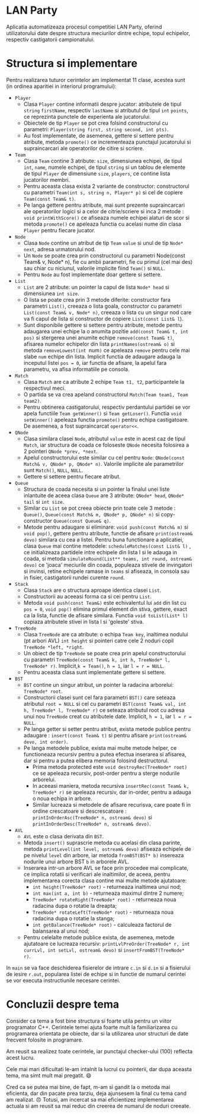 # LAN Party

Aplicatia automatizeaza procesul competitiei LAN Party, oferind utilizatorului date despre structura meciurilor dintre echipe, topul echipelor, respectiv castigatorii campionatului.

# Structura si implementare

Pentru realizarea tuturor cerintelor am implementat 11 clase, acestea sunt (in ordinea aparitiei in interiorul programului):
- `Player`
	- Clasa `Player` contine informatii despre jucator: atributele de tipul `string` `firstName`, respectiv `lastName` si atributul de tipul `int` `points`, ce reprezinta punctele de experienta ale jucatorului.
	- Obiectele de tip `Player` se pot crea folsind constructorul cu parametri: `Player(string first, string second, int pts)`.
	- Au fost implementate, de asemenea, gettere si settere pentru atribute, metoda `promote()` ce incrementeaza punctajul jucatorului si supraincarcari ale operatorilor de citire si scriere.
- `Team`
	- Clasa `Team` contine 3 atribute: `size`, dimensiunea echipei, de tipul `int`, `name`, numele echipei, de tipul `string` si un tablou de elemente de tipul `Player` de dimensiune `size`, `players`, ce contine lista jucatorilor membri.
	- Pentru aceasta clasa exista 2 variante de constructor: constructorul cu parametri `Team(int s, string n, Player* p)` si cel de copiere `Team(const Team& t)`.
	- Pe langa gettere pentru atribute, mai sunt prezente supraincarcari ale operatorilor logici si a celor de citrie/scriere si inca 2 metode : `void printWithScore()` ce afiseaza numele echipei alaturi de scor si metoda `promote()` ce apeleaza functia cu acelasi nume din clasa `Player` pentru fiecare jucator.
- `Node`
	- Clasa `Node` contine un atribut de tip `Team` `value` si unul de tip `Node*` `next`, adresa urmatorului nod.
	- Un `Node` se poate crea prin constructorul cu parametri Node(const Team& v, Node* n), fie cu ambii parametri, fie cu primul (cel mai des) sau chiar cu niciunul, valorile implicite fiind `Team()` si `NULL`.
	- Pentru `Node` au fost implementate doar gettere si settere.
- `List`
	- `List` are 2 atribute: un pointer la capul de lista `Node* head` si dimensiunea `int size`.
	- O lista se poate crea prin 3 metode diferite: constructor fara parametri `List()`, creeaza o lista goala, constructor cu parametri `List(const Team& v, Node* n)`, creeaza o lista cu un singur nod care va fi capul de lista si constructor de copiere `List(const List& l`).
	- Sunt disponibile gettere si settere pentru atribute, metode pentru adaugarea unei echipe la o anumita pozitie `add(const Team& t, int pos)` si stergerea unei anumite echipe `remove(const Team& t)`, afisarea numelor echipelor din lista `printNames(ostream& o)` si metoda `removeLowest(int `num`)` ce apeleaza `remove` pentru cele mai slabe `num` echipe din lista. Implicit functia de adaugare adauga la inceputul listei `pos = 0`, iar functia de afisare, la apelul fara parametru, va afisa informatiile pe consola.
- `Match`
	- Clasa `Match` are ca atribute 2 echipe `Team t1, t2`, participantele la respectivul meci.
	- O partida se va crea apeland constructorul `Match(Team team1, Team team2)`.
	- Pentru obtinerea castigatorului, respectiv perdantului partidei se vor apela functiile `Team getWinner()` si `Team getLoser()`. Functia `void setWinner()` apeleaza functia `promote()` pentru echipa castigatoare. De asemenea, a fost supraincarcat `operator<<`.
- `QNode`
	- Clasa similara clasei `Node`, atributul `value` este in acest caz de tipul `Match`, iar structura de coada ce foloseste `QNode` necesita folosirea a 2 pointeri `QNode *prev, *next`.
	- Apelul constructorului este similar cu cel pentru `Node`: `QNode(const Match& v, QNode* p, QNode* n)`. Valorile implicite ale parametrilor sunt `Match()`, `NULL`, `NULL`.
	- Gettere si settere pentru fiecare atribut.
- `Queue`
	- Structura de coada necesita si un pointer la finalul unei liste inlantuite de aceea clasa `Queue` are 3 atribute: `QNode* head`, `QNode* tail` si `int size`.
	- Similar cu `List` se pot creea obiecte prin toate cele 3 metode : `Queue()`, `Queue(const Match& m, QNode* p, QNode* n)` si copy-constructor `Queue(const Queue& q)`.
	- Metode pentru adaugare si eliminare: `void push(const Match& m)` si `void pop()`, gettere pentru atribute, functie de afisare `print(ostream& devo)` similara cu cea a listei. Pentru buna functionare a aplicatiei, clasa `Queue` mai contine metodele: `scheduleMatches(const List& l)` , ce initializeaza partidele intre echipele din lista l si le adauga in coada, si metoda `simulateRound(List** teams, int round, ostream& devo)` ce 'joaca' meciurile din coada, populeaza stivele de invingatori si invinsi, retine echipele ramase in `teams` si afiseaza, in consola sau in fisier, castigatorii rundei curente `round`.
- `Stack`
	- Clasa `Stack` are o structura aproape identica clasei `List`.
	- Constructorii au aceeasi forma ca si cei pentru `List`.
	- Metoda `void push(const Team&)` este echivalentul lui `add` din list cu `pos = 0`, `void pop()` elimina primul element din stiva, gettere, exact ca la lista, functie de afisare similara. Functia `void toList(List* l)` copiaza atributele stivei in lista l si 'goleste' stiva.
- `TreeNode`
	- Clasa `TreeNode` are ca atribute: o echipa `Team key`, inaltimea nodului (pt arbori AVL) `int height` si pointeri catre cele 2 noduri copil `TreeNode *left, *right`.
	- Un obiect de tip `TreeNode` se poate crea prin apelul constructorului cu parametri `TreeNode(const Team& k, int h, TreeNode* l, TreeNode* r)`. Implicit,`k = Team()`, `h = 1`, iar `l = r = NULL`.
	- Pentru aceasta clasa sunt implementate gettere si settere.
- `BST`
	- `BST` contine un singur atribut, un pointer la radacina arborelui: `TreeNode* root`.
	- Constructorii clasei sunt cel fara parametri `BST()` care seteaza atributul `root = NULL` si cel cu parametri `BST(const Team& val, int h, TreeNode* l, TreeNode* r)` ce seteaza atributul root cu adresa unui nou `TreeNode` creat cu atributele date. Implicit, `h = 1`, iar `l = r = NULL`.
	- Pe langa getter si setter pentru atribut, exista metode publice pentru adaugare : `insert(const Team& t)` si pentru afisare `print(ostream& devo, int order)`. 
	- Pe langa metodele publice, exista mai multe metode helper, ce functioneaza recursiv pentru a putea efectua inserarea si afisarea, dar si pentru a putea elibera memoria folosind destructorul. 
		- Prima metoda protected este `void destroyRec(TreeNode* root)` ce se apeleaza recursiv, post-order pentru a sterge nodurile arborelui. 
		- In aceeasi maniera, metoda recursiva `insertRec(const Team& k, TreeNode* r)` se apeleaza recursiv, dar in-order, pentru a adauga o noua echipa in arbore. 
		- Similar lucreaza si metodele de afisare recurisva, care poate fi in ordine crescatoare si descrescatoare : `printInOrderAsc(TreeNode* n, ostream& devo)` si `printInOrderDesc(TreeNode* n, ostream& devo)`.
- `AVL`
	- `AVL` este o clasa derivata din `BST`.
	- Metoda `insert()` suprascrie metoda cu acelasi din clasa parinte, metoda `printLevel(int level, ostream& devo)` afiseaza echipele de pe nivelul `level` din arbore, iar metoda `fromBST(BST* b)` insereaza nodurile unui arbore BST `b` in arborele AVL.
	- Inserarea intr-un arbore AVL se face prin procedee mai complicate, ce implica rotatii si verificari ale inaltimilor, de aceea, pentru implementarea corecta clasa contine mai multe metode ajutatoare: 
		- `int height(TreeNode* root)` - returneaza inaltimea unui nod;
		- `int max(int a, int b)` - returneaza maximul dintre 2 numere;	
		- `TreeNode* rotateRight(TreeNode* root)` - returneaza noua radacina dupa o rotatie la dreapta;
		- `TreeNode* rotateLeft(TreeNode* root)` - returneaza noua radacina dupa o rotatie la stanga;
		- `int getBalance(TreeNode* root)` - calculeaza factorul de balansarea al unui nod;
	- Pentru celelalte metode publice exista, de asemenea, metode ajutatoare ce lucreaza recursiv: `printLvlPreOrder(TreeNode* r, int currLvl, int setLvl, ostream& devo)` si `insertFromBST(TreeNode* r)`.
	
In `main` se va face deschiderea fisierelor de intrare `c.in` si `d.in` si a fisierului de iesire `r.out`, popularea listei de echipe si in functie de numarul cerintei se vor executa instructiunile necesare cerintei.

# Concluzii despre tema

Consider ca tema a fost bine structura si foarte utila pentru un viitor programator C++. Cerintele temei ajuta foarte mult la familiarizarea cu programarea orientata pe obiecte, dar si la utilizarea unor structuri de date frecvent folosite in programare.


Am reusit sa realizez toate cerintele, iar punctajul checker-ului (100) reflecta acest lucru.

Cele mai mari dificultati le-am intalnit la lucrul cu pointerii, dar dupa aceasta tema, ma simt mult mai pregatit. :smile:

Cred ca se putea mai bine, de fapt, m-am si gandit la o metoda mai eficienta, dar din pacate prea tarziu, deja ajunsesem la final cu tema cand am realizat. :angry:
Totusi, am incercat sa mai eficientizez implementarea actuala si am reusit sa mai reduc din creerea de numarul de noduri creeate.
